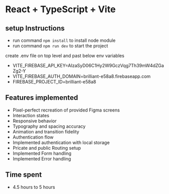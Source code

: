 # React + TypeScript + Vite

## setup Instructions
- run command ```npm install``` to install node module
- run command ```npm run dev``` to start the project

create .env file on top level and past below env variables
- VITE_FIREBASE_API_KEY=AIzaSyD06C1Hy2W9GczVqg7Th39mW4dZGaZg2-Y
- VITE_FIREBASE_AUTH_DOMAIN=brilliant-e58a8.firebaseapp.com
- FIREBASE_PROJECT_ID=brilliant-e58a8

## Features implemented
- Pixel-perfect recreation of provided Figma screens
- Interaction states
- Responsive behavior
- Typography and spacing accuracy
- Animation and transition fidelity
- Authentication flow
- Implemented authentication with local storage
- Pricate and public Routing setup
- Implemented Form handling
- Implemented Error handling

## Time spent
- 4.5 hours to 5 hours 

